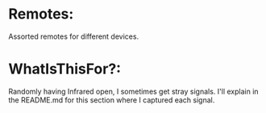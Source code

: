 # Remotes:

Assorted remotes for different devices.

# WhatIsThisFor?:

Randomly having Infrared open, I sometimes get stray signals. I'll explain in the README.md for this section where I captured each signal.



